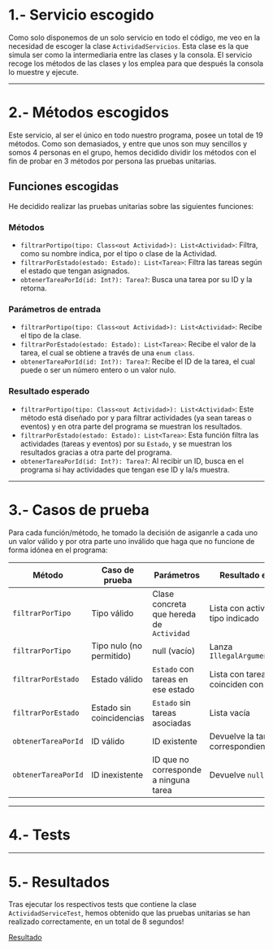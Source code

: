 # 1.- Servicio escogido

Como solo disponemos de un solo servicio en todo el código, me veo en la necesidad de escoger la clase `ActividadServicios`. Esta clase es la que simula ser como la intermediaria entre las clases y la consola.
El servicio recoge los métodos de las clases y los emplea para que después la consola lo muestre y ejecute.

---

# 2.- Métodos escogidos

Este servicio, al ser el único en todo nuestro programa, posee un total de 19 métodos. Como son demasiados, y entre que unos son muy sencillos y somos 4 personas en el grupo, hemos decidido dividir los métodos
con el fin de probar en 3 métodos por persona las pruebas unitarias.

## Funciones escogidas
He decidido realizar las pruebas unitarias sobre las siguientes funciones:

### Métodos

- `filtrarPortipo(tipo: Class<out Actividad>): List<Actividad>`: Filtra, como su nombre indica, por el tipo o clase de la Actividad.
- `filtrarPorEstado(estado: Estado): List<Tarea>`: Filtra las tareas según el estado que tengan asignados.
- `obtenerTareaPorId(id: Int?): Tarea?`: Busca una tarea por su ID y la retorna.

### Parámetros de entrada

- `filtrarPortipo(tipo: Class<out Actividad>): List<Actividad>`: Recibe el tipo de la clase.
- `filtrarPorEstado(estado: Estado): List<Tarea>`: Recibe el valor de la tarea, el cual se obtiene a través de una `enum class`.
- `obtenerTareaPorId(id: Int?): Tarea?`: Recibe el ID de la tarea, el cual puede o ser un número entero o un valor nulo.

### Resultado esperado

- `filtrarPortipo(tipo: Class<out Actividad>): List<Actividad>`: Este método está diseñado por y para filtrar actividades (ya sean tareas o eventos) y en otra parte del programa se muestran los resultados.
- `filtrarPorEstado(estado: Estado): List<Tarea>`: Esta función filtra las actividades (tareas y eventos) por su `Estado`, y se muestran los resultados gracias a otra parte del programa.
- `obtenerTareaPorId(id: Int?): Tarea?`: Al recibir un ID, busca en el programa si hay actividades que tengan ese ID y la/s muestra.

---

# 3.- Casos de prueba

Para cada función/método, he tomado la decisión de asiganrle a cada uno un valor válido y por otra parte uno inválido que haga que no funcione de forma idónea en el programa:

| Método               | Caso de prueba                    | Parámetros                                 | Resultado esperado                                |
|----------------------|-----------------------------------|--------------------------------------------|---------------------------------------------------|
| `filtrarPorTipo`     | Tipo válido                       | Clase concreta que hereda de `Actividad`   | Lista con actividades del tipo indicado           |
| `filtrarPorTipo`     | Tipo nulo (no permitido)          | null (vacío)                               | Lanza `IllegalArgumentException`                  |
| `filtrarPorEstado`   | Estado válido                     | `Estado` con tareas en ese estado          | Lista con tareas que coinciden con el estado      |
| `filtrarPorEstado`   | Estado sin coincidencias          | `Estado` sin tareas asociadas              | Lista vacía                                       |
| `obtenerTareaPorId`  | ID válido                         | ID existente                               | Devuelve la tarea correspondiente                 |
| `obtenerTareaPorId`  | ID inexistente                    | ID que no corresponde a ninguna tarea      | Devuelve `null`                                   |

---

# 4.- Tests

---

# 5.- Resultados

Tras ejecutar los respectivos tests que contiene la clase `ActividadServiceTest`, hemos obtenido que las pruebas unitarias se han realizado correctamente, en un total de 8 segundos!

[Resultado](https://github.com/moraalees/TaskManagerEntornos/blob/cristian/images/test/Captura%20de%20pantalla%202025-05-16%20133058.png)
